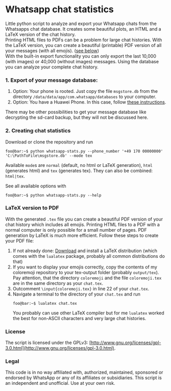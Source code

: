 # Whatsapp chat statistics
Little python script to analyze and export your Whatsapp chats from the Whatsapps chat database. It creates some beautiful plots, an HTML and a LaTeX version of the chat history.  
Printing HTML files to PDFs can be a problem for large chat histories. With the LaTeX version, you can create a beautiful (printable) PDF version of all your messages (with all emojis). ([see below](#latex))  
With the built-in export functionality you can only export the last 10,000 (with images) or 40,000 (without images) messages. Using the database you can analyze your complete chat history.
### 1. Export of your message database:
1. Option: Your phone is rooted. Just copy the file `msgstore.db` from the directory `/data/data/app/com.whatsapp/databases` to your computer.
2. Option: You have a Huawei Phone. In this case, follow [these instructions](https://github.com/daandtu/whatsapp-chat-stats/blob/master/Huawei%20Export.md).

There may be other possibilities to get your message database like decrypting the sd-card backup, but they will not be discussed here.
### 2. Creating chat statistics
Download or clone the repository and run
```console
foo@bar:~$ python whatsapp-stats.py --phone_number '+49 170 00000000' 'C:\PathToFile\msgstore.db' --mode tex
```
Available `mode`s are `normal` (default, no html or LaTeX generation), `html` (generates html) and `tex` (generates tex). They can also be combined: `html|tex`.

See all available options with
```console
foo@bar:~$ python whatsapp-stats.py --help
```

### <a name="latex"></a>LaTeX version to PDF
With the generated `.tex` file you can create a beautiful PDF version of your chat history which includes all emojis. Printing HTML files to a PDF with a normal computer is only possible for a small number of pages. PDF generation by LaTeX is much more efficient. Follow these steps to create your PDF file:
  1. If not already done: [Download](https://www.latex-project.org/get/) and install a LaTeX distribution (which comes with the `lualatex` package, probably all common distributions do that)
  2. If you want to display your emojis correctly, copy the contents of my coloremoji repository to your tex-output folder (probably `output/tex`).  
  Pay attention, that the directory `coloremoji` and the file `coloremoji.tex` are in the same directory as your `chat.tex`.
  3. Outcomment `\input{coloremoji.tex}` in line 22 of your `chat.tex`.
  4. Navigate a terminal to the directory of your `chat.tex` and run
     ```console
     foo@bar:~$ lualatex chat.tex
     ```
     You probably can use other LaTeX compiler but for me `lualatex` worked the best for non-ASCII characters and very large chat histories.
  
### License
The script is licensed under the GPLv3: [http://www.gnu.org/licenses/gpl-3.0.html](http://www.gnu.org/licenses/gpl-3.0.html).
### Legal
This code is in no way affiliated with, authorized, maintained, sponsored or endorsed by WhatsApp or any of its affiliates or subsidiaries. This script is an independent and unofficial. Use at your own risk.
